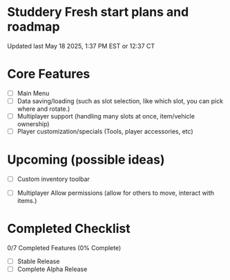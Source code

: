 # Studdery Fresh start plans and roadmap
Updated last May 18 2025, 1:37 PM EST or 12:37 CT


# Core Features
- [ ] Main Menu
- [ ] Data saving/loading (such as slot selection, like which slot, you can pick where and rotate.)
- [ ] Multiplayer support (handling many slots at once, item/vehicle ownership)
- [ ] Player customization/specials (Tools, player accessories, etc)

# Upcoming (possible ideas)
- [ ] Custom inventory toolbar
- [ ] Multiplayer Allow permissions (allow for others to move, interact with items.)


# Completed Checklist
0/7 Completed Features (0% Complete)
- [ ] Stable Release
- [ ] Complete Alpha Release
